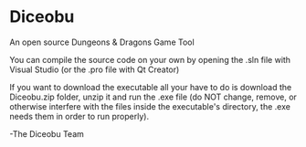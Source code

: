 # Diceobu
An open source Dungeons &amp; Dragons Game Tool

You can compile the source code on your own by opening the .sln file with Visual Studio (or the .pro file with Qt Creator)

If you want to download the executable all your have to do is download the Diceobu.zip folder, unzip it and run the .exe file (do NOT change, remove, or otherwise interfere with the files inside the executable's directory, the .exe needs them in order to run properly).

-The Diceobu Team
